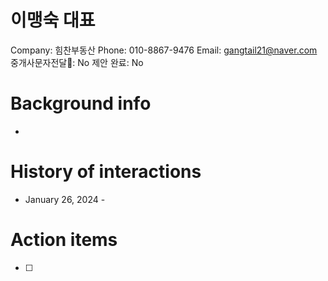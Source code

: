 # 이맹숙 대표

Company: 힘찬부동산
Phone: 010-8867-9476
Email: gangtail21@naver.com
중개사문자전달📩: No
제안 완료: No

# Background info

- 

# History of interactions

- January 26, 2024 -

# Action items

- [ ]